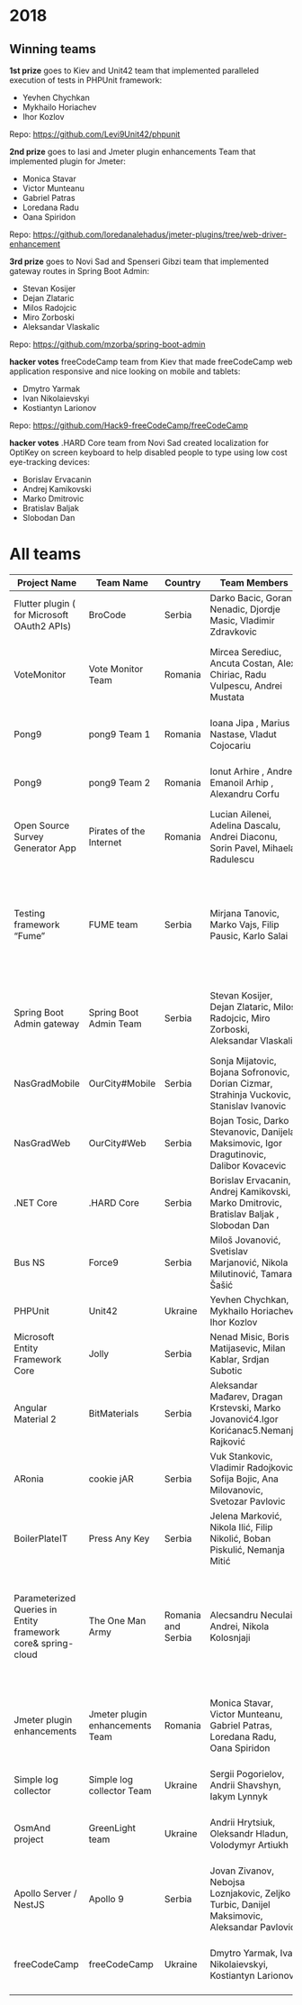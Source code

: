 # 2018

## Winning teams

**1st prize** goes to Kiev and Unit42 team that implemented paralleled execution of tests in PHPUnit framework:
-	Yevhen Chychkan
-	Mykhailo Horiachev
-	Ihor Kozlov

Repo: https://github.com/Levi9Unit42/phpunit

**2nd prize** goes to Iasi and Jmeter plugin enhancements Team that implemented plugin for Jmeter:
-	Monica Stavar
-	Victor Munteanu
-	Gabriel Patras
-	Loredana Radu
-	Oana Spiridon

Repo: https://github.com/loredanalehadus/jmeter-plugins/tree/web-driver-enhancement

**3rd prize** goes to Novi Sad and Spenseri Gibzi team that implemented gateway routes in Spring Boot Admin:
-	Stevan Kosijer
-	Dejan Zlataric
-	Milos Radojcic
-	Miro Zorboski
-	Aleksandar Vlaskalic

Repo: https://github.com/mzorba/spring-boot-admin


**hacker votes** freeCodeCamp team from Kiev that made freeCodeCamp web application responsive and nice looking on mobile and tablets:
-	Dmytro Yarmak
-	Ivan Nikolaievskyi
-	Kostiantyn Larionov

Repo: https://github.com/Hack9-freeCodeCamp/freeCodeCamp


**hacker votes** .HARD Core team from Novi Sad  created localization for OptiKey on screen keyboard to help disabled people to type using low cost eye-tracking devices:
-	Borislav Ervacanin
-	Andrej Kamikovski
-	Marko Dmitrovic
-	Bratislav Baljak 
-	Slobodan Dan



# All teams

| Project Name                                                 | Team Name                       | Country            | Team Members                                                                                     | Abstract                                                                                                                                                                                                                                                                                                                                                                                                                                                                                                           |                                                                   |
|--------------------------------------------------------------|---------------------------------|--------------------|--------------------------------------------------------------------------------------------------|--------------------------------------------------------------------------------------------------------------------------------------------------------------------------------------------------------------------------------------------------------------------------------------------------------------------------------------------------------------------------------------------------------------------------------------------------------------------------------------------------------------------|-------------------------------------------------------------------|
| Flutter plugin ( for Microsoft OAuth2 APIs)                  | BroCode                         | Serbia             |Darko Bacic, Goran Nenadic, Djordje Masic, Vladimir Zdravkovic                                    | Implement plugin  that would allow the Flutter community to consume the Microsoft Open Graph Oauth2 APIs to login/validate and fetch the user and the requested data in their mobile applications https://flutter.io/community                                                                                                                                                                                                                                                                                     | https://github.com/BroCode9/mg-oauth2                             |
| VoteMonitor                                                  | Vote Monitor Team               | Romania            |Mircea Serediuc, Ancuta Costan, Alex Chiriac, Radu Vulpescu, Andrei Mustata                       | https://votemonitor.org/ .Monitorizare Vot is a mobile app for monitoring elections by authorized observers. They can use the app in order to offer a real-time snapshot on what is going on at polling stations and they can report on any noticeable irregularities.It’s an initiative started by Code4Romania and we want to take it to the next level.                                                                                                                                                         | https://code4.ro/en/                                              |
| Pong9                                                        | pong9 Team 1                    | Romania            |Ioana Jipa , Marius Nastase, Vladut Cojocariu                                                     | This app is made for all table tennis lovers and it features everything you need for a great experience when playing this game such as booking system for rooms, creating tournaments and inviting other players.                                                                                                                                                                                                                                                                                                  |                                                                   |
| Pong9                                                        | pong9 Team 2                    | Romania            |Ionut Arhire , Andrei Emanoil Arhip , Alexandru Corfu                                             | This app is made for all table tennis lovers and it features everything you need for a great experience when playing this game such as booking system for rooms, creating tournaments and inviting other players.                                                                                                                                                                                                                                                                                                  |                                                                   |
| Open Source Survey Generator App                             | Pirates of the Internet         | Romania            |Lucian Ailenei, Adelina Dascalu, Andrei Diaconu, Sorin Pavel, Mihaela Radulescu                   |                                                                                                                                                                                                                                                                                                                                                                                                                                                                                                                    |                                                                   |
| Testing framework “Fume”                                     | FUME team                       | Serbia             |Mirjana Tanovic, Marko Vajs, Filip Pausic, Karlo Salai                                            | Team would like to submit .net UI testing framework “Fume” as open source project/initiative. In short, goal of this project is to consolidate various incarnations of .net testing frameworks, built over the years, and produce/publish modern extensible UI testing framework as an open source project. Key project aspects:• Open source• Modern design• Extensible and modular structure• Versioned nuget packages/deliverables• Documented API with comprehensive user manual• Clear (and exciting) roadmap | https://github.com/fumelab                                        |
| Spring Boot Admin gateway                                    | Spring Boot Admin Team          | Serbia             |Stevan Kosijer, Dejan Zlataric, Milos Radojcic, Miro Zorboski, Aleksandar Vlaskalic               | As we are using both Spring Cloud Gateway and Spring Boot Admin on our project we would like to contribute to those projects and visualize in Boot Admin gateway routes exposed trough actuator. Request for this feature already exists: https://github.com/codecentric/spring-boot-admin/issues/99,                                                                                                                                                                                                             | https://github.com/mzorba/spring-boot-admin                       |
| NasGradMobile                                                | OurCity#Mobile                  | Serbia             |Sonja Mijatovic, Bojana Sofronovic, Dorian Cizmar, Strahinja Vuckovic, Stanislav Ivanovic         | The goal of our OSS project is to create an Android and an iOS native app, that people can use to easily record and report issues to the municipalities (e.g. holes on roads, broken benches, not working lights…).                                                                                                                                                                                                                                                                                                | https://github.com/nasgradapp                                     |
| NasGradWeb                                                   | OurCity#Web                     | Serbia             |Bojan Tosic, Darko Stevanovic, Danijela Maksimovic, Igor Dragutinovic, Dalibor Kovacevic          | The goal of our OSS project is to create an Android and an iOS native app, that people can use to easily record and report issues to the municipalities (e.g. holes on roads, broken benches, not working lights…).                                                                                                                                                                                                                                                                                                | https://github.com/nasgradapp                                     |
| .NET Core                                                    | .HARD Core                      | Serbia             |Borislav Ervacanin, Andrej Kamikovski, Marko Dmitrovic, Bratislav Baljak , Slobodan Dan           | https://github.com/OptiKey/OptiKey/wiki: OptiKey is an assistive on-screen keyboard which runs on Windows. It is designed to be used with a low cost eye-tracking device to bring keyboard control.                                                                                                                                                                                                                                                                                                                | https://github.com/drejkamikaza/OptiKey/tree/hack9.2018           |
| Bus NS                                                       | Force9                          | Serbia             |Miloš Jovanović, Svetislav Marjanović, Nikola Milutinović, Tamara Šašić                           | Our idea is to work on improvements of Public transport (https://github.com/levinine/public-transport), project conceived during "5 dana na Javi" students' competition organized by Levi9.                                                                                                                                                                                                                                                                                                                        | https://github.com/levinine/public-transport                      |
| PHPUnit                                                      | Unit42                          | Ukraine            |Yevhen Chychkan, Mykhailo Horiachev, Ihor Kozlov                                                  | Our team use PHPUnit for testing, and it`s widely used among other PHP developers. This new feature will support parallel execution of tests and will save resources.                                                                                                                                                                                                                                                                                                                                              | https://github.com/Levi9Unit42/phpunit                            |
| Microsoft Entity Framework Core                              | Jolly                           | Serbia             |Nenad Misic, Boris Matijasevic, Milan Kablar, Srdjan Subotic                                      | Support Microsoft Entity Framework Core OSS - tasks to be defined.                                                                                                                                                                                                                                                                                                                                                                                                                                                 | https://github.com/Lockye/JollyConsole                            |
| Angular Material 2                                           | BitMaterials                    | Serbia             |Aleksandar Mađarev, Dragan Krstevski, Marko Jovanović4.Igor Korićanac5.Nemanja Rajković           | We decided to take the feature request of Angular Material , We would contribute on component feature request on UX improvement.                                                                                                                                                                                                                                                                                                                                                                                  | https://github.com/marko-jovanovic/material2                      |
| ARonia                                                       | cookie jAR                      | Serbia             |Vuk Stankovic, Vladimir Radojkovic, Sofija Bojic, Ana Milovanovic, Svetozar Pavlovic              | AR plugin for Ionic framework based on ARCore (Sceneform SDK) and ARKit.                                                                                                                                                                                                                                                                                                                                                                                                                                           | https://github.com/c00kie-jar                                     |
| BoilerPlateIT                                                | Press Any Key                   | Serbia             |Jelena Marković, Nikola Ilić, Filip Nikolić, Boban Piskulić, Nemanja Mitić                        | CLI application which would generate boilerplate and kick-start your JavaScript(expandable to other languages as well) project using best practises based on user input.                                                                                                                                                                                                                                                                                                                                           | https://github.com/destronije/boiler-plate-it                     |
| Parameterized Queries in Entity framework core& spring-cloud | The One Man Army                | Romania and Serbia |Alecsandru Neculai Andrei, Nikola Kolosnjaji                                                      | Develop a new feature into entity framework core called parameterized queries.It should add some new field type in the db context in entity framework core DbQuery<TEntity, TParam> and maybe DbSet<TEntity, TParam>. With his feature you can map queries with parameters in entity framework.The parameters will get mapped to an object type with the same field names as the parameters.& https://github.com/spring-cloud/spring-cloud-commonshttps://github.com/spring-cloud/spring-cloud-gateway             | https://github.com/nkolosnjaji/spring-cloud-commons               |
| Jmeter plugin enhancements                                   | Jmeter plugin enhancements Team | Romania            |Monica Stavar, Victor Munteanu, Gabriel Patras, Loredana Radu, Oana Spiridon                      | JMeter is an Apache project that can be used as a load testing tool for analyzing and measuring the performance of a variety of services, with a focus on web applications. Our goal is to increase developer’s usability and experience by enhancing the plugins that are already used by thousands of people.https://github.com/undera/jmeter-plugins                                                                                                                                                            |                                                                   |
| Simple log collector                                         | Simple log collector Team       | Ukraine            |Sergii Pogorielov, Andrii Shavshyn, Iakym Lynnyk                                                  | idea: docker image with really minimalist configuration that will do one thing: on event save last X seconds from all logs to one place                                                                                                                                                                                                                                                                                                                                                                            | https://bitbucket.org/simplelogcollector/logcollector/src/master/ |
| OsmAnd project                                               | GreenLight team                 | Ukraine            |Andrii Hrytsiuk, Oleksandr Hladun, Volodymyr Artiukh                                              | Enhance OsmAnd project by adding carbon-killer/fuel-saving feature  GLOSA to navigation app.Here is short description https://docs.google.com/document/d/1iycFK540fBW4wQ-8ECyvG5kuvfalb9tkWRZd7PD0HRI/edit?usp=sharing                                                                                                                                                                                                                                                                                             |                                                                   |
| Apollo Server / NestJS                                       | Apollo 9                        | Serbia             |Jovan Zivanov, Nebojsa Loznjakovic, Zeljko Turbic, Danijel Maksimovic, Aleksandar Pavlovic        | In our project we are using Apollo Server and NestJS framework and we want to contribute and improve schema validation and authentication for subscriptions since we need that in our app.                                                                                                                                                                                                                                                                                                                         | https://github.com/apollo-9/graphql-schema-value-validation       |
| freeCodeCamp                                                 | freeCodeCamp                    | Ukraine            |Dmytro Yarmak, Ivan Nikolaievskyi, Kostiantyn Larionov                                            | Contribute to freeCodeCamp - non-profit organization that consists of an interactive learning web platform, an online community forum, chat rooms, Medium publications and local organizations that intend to make learning web development accessible to anyone.                                                                                                                                                                                                                                                  | https://github.com/Hack9-freeCodeCamp/freeCodeCamp                |

